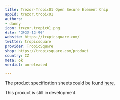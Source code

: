 ```yaml
---
title: Trezor-Tropic01 Open Secure Element Chip
appId: trezor.tropic01
authors:
- danny
icon: trezor.tropic01.png
date: '2023-12-06'
website: https://tropicsquare.com/
twitter: tropicsquare
provider: TropicSquare
shop: https://tropicsquare.com/product
country: CZ
meta: ok
verdict: unreleased

---
```


The product specification sheets could be found [here.](https://assets-global.website-files.com/625faf6f5e93e941317bb67f/64e47c10b8fd2d6c9b22ed03_TROPIC01_DataBrief_Flyer.pdf)

This product is still in development.
